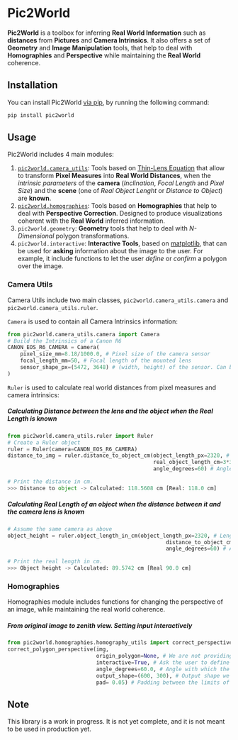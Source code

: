 # Pic2World
<b>Pic2World</b> is a toolbox for inferring <b>Real World Information</b> such as <b>distances</b> from <b>Pictures</b> and <b>Camera Intrinsics</b>.
It also offers a set of <b>Geometry</b> and <b>Image Manipulation</b> tools, that help to deal with <b>Homographies</b>
and <b>Perspective</b> while maintaining the <b>Real World</b> coherence.

## Installation
You can install Pic2World [via pip](https://pypi.org/project/pic2world/), by running the following command:
```bash
pip install pic2world
```

## Usage
Pic2World includes 4 main modules:
1. [`pic2world.camera_utils`](#camera-utils): Tools based on [Thin-Lens Equation](https://en.wikipedia.org/wiki/Thin_lens) that allow to transform **Pixel Measures** into **Real World Distances**, when the _intrinsic parameters_ of the **camera** (_Inclination_, _Focal Length_ and _Pixel Size_) and the **scene** (one of _Real Object Lenght_ or _Distance to Object_) are **known**.
2. [`pic2world.homographies`](#homographies): Tools based on **Homographies** that help to deal with **Perspective Correction**. Designed to produce visualizations coherent with the **Real World** inferred information.
3. `pic2world.geometry`: **Geometry** tools that help to deal with _N-Dimensional_ polygon transformations.
4. `pic2world.interactive`: **Interactive Tools**, based on [matplotlib](https://matplotlib.org/), that can be used for **asking** information about the image to the user. For example, it include functions to let the user _define_ or _confirm_ a polygon over the image.

### Camera Utils
Camera Utils include two main classes, `pic2world.camera_utils.camera` and `pic2world.camera_utils.ruler`.


`Camera` is used to contain all Camera Intrinsics information:
```python
from pic2world.camera_utils.camera import Camera
# Build the Intrinsics of a Canon R6 
CANON_EOS_R6_CAMERA = Camera(
    pixel_size_mm=8.18/1000.0, # Pixel size of the camera sensor
    focal_length_mm=50, # Focal length of the mounted lens
    sensor_shape_px=(5472, 3648) # (width, height) of the sensor. Can be setted as None. Only used when images are taken from hard angles.
)
```

`Ruler` is used to calculate real world distances from pixel measures and camera intrinsics:

##### Calculating Distance between the lens and the object when the Real Length is known


```python
from pic2world.camera_utils.ruler import Ruler
# Create a Ruler object
ruler = Ruler(camera=CANON_EOS_R6_CAMERA)
distance_to_img = ruler.distance_to_object_cm(object_length_px=2320, # Length of the object in pixels
                                              real_object_length_cm=3*30.0, # Real Length of 3 DIN-A4 papers.
                                              angle_degrees=60) # Angle with which the image was taken (0 would mean zenith).
```

```python
# Print the distance in cm.
>>> Distance to object -> Calculated: 118.5608 cm [Real: 118.0 cm]
```

##### Calculating Real Length of an object when the distance between it and the camera lens is known

```python
# Assume the same camera as above
object_height = ruler.object_length_in_cm(object_length_px=2320, # Length of a vertical of the object in pixels,
                                                  distance_to_object_cm=118.0, # Distance between the object and the camera lens in cm
                                                  angle_degrees=60) # Angle with which the image was taken (0 would mean zenith).
```

```python
# Print the real length in cm.
>>> Object height -> Calculated: 89.5742 cm [Real 90.0 cm]
```

### Homographies
Homographies module includes functions for changing the perspective of an image, while maintaining the real world coherence.

##### From original image to zenith view. Setting input interactively

```python
from pic2world.homographies.homography_utils import correct_perspective
correct_polygon_perspective(img,
                            origin_polygon=None, # We are not providing an input polygon because we want the user to define it.
                            interactive=True, # Ask the user to define the polygon.
                            angle_degrees=60.0, # Angle with which the image was originaly taken.
                            output_shape=(600, 300), # Output shape we want
                            pad= 0.05) # Padding between the limits of the rectangle and the border of the output image.
```

## Note

This library is a work in progress. It is not yet complete, and it is not meant to be used in production yet.
